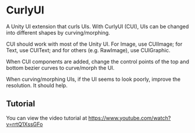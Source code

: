 # CurlyUI
A Unity UI extension that curls UIs. With CurlyUI (CUI), UIs can be changed into different shapes by curving/morphing.

CUI should work with most of the Unity UI. For Image, use CUIImage; for Text, use CUIText; and for others (e.g. RawImage), use CUIGraphic.

When CUI components are added, change the control points of the top and bottom bezier curves to curve/morph the UI.

When curving/morphing UIs, if the UI seems to look poorly, improve the resolution. It should help.

## Tutorial

You can view the video tutorial at https://www.youtube.com/watch?v=rrtQ1XssGFo
